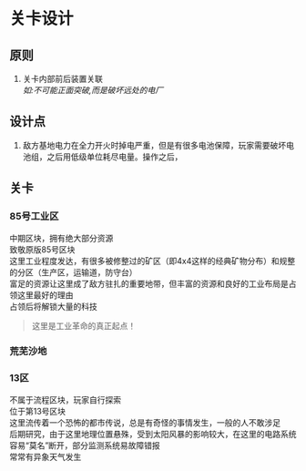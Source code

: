 # 关卡设计
## 原则
1. 关卡内部前后装置关联  
_如:不可能正面突破,而是破坏远处的电厂_
## 设计点  
1. 敌方基地电力在全力开火时掉电严重，但是有很多电池保障，玩家需要破坏电池组，之后用低级单位耗尽电量。操作之后，
## 关卡
### 85号工业区
中期区块，拥有绝大部分资源  
致敬原版85号区块  
这里工业程度发达，有很多被修整过的矿区（即4x4这样的经典矿物分布）和规整的分区（生产区，运输道，防守台）  
富足的资源让这里成了敌方驻扎的重要地带，但丰富的资源和良好的工业布局是占领这里最好的理由  
占领后将解锁大量的科技
>这里是工业革命的真正起点！
### 荒芜沙地
### 13区
不属于流程区块，玩家自行探索  
位于第13号区块  
这里流传着一个恐怖的都市传说，总是有奇怪的事情发生，一般的人不敢涉足  
后期研究，由于这里地理位置悬殊，受到太阳风暴的影响较大，在这里的电路系统容易“莫名”断开，部分监测系统易故障错报  
常常有异象天气发生
